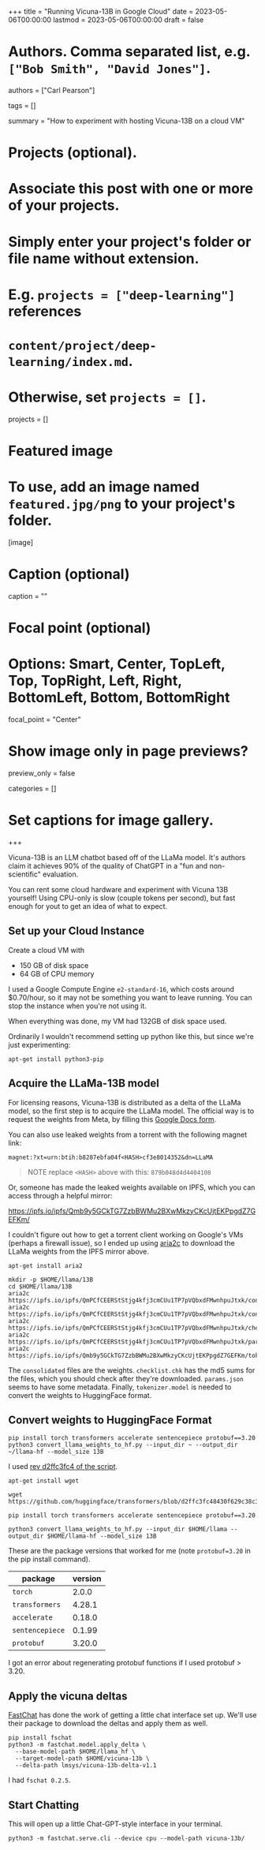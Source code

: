+++
title = "Running Vicuna-13B in Google Cloud"
date = 2023-05-06T00:00:00
lastmod = 2023-05-06T00:00:00
draft = false

# Authors. Comma separated list, e.g. `["Bob Smith", "David Jones"]`.
authors = ["Carl Pearson"]

tags = []

summary = "How to experiment with hosting Vicuna-13B on a cloud VM"

# Projects (optional).
#   Associate this post with one or more of your projects.
#   Simply enter your project's folder or file name without extension.
#   E.g. `projects = ["deep-learning"]` references 
#   `content/project/deep-learning/index.md`.
#   Otherwise, set `projects = []`.
projects = []

# Featured image
# To use, add an image named `featured.jpg/png` to your project's folder. 
[image]
  # Caption (optional)
  caption = ""

  # Focal point (optional)
  # Options: Smart, Center, TopLeft, Top, TopRight, Left, Right, BottomLeft, Bottom, BottomRight
  focal_point = "Center"

  # Show image only in page previews?
  preview_only = false


categories = []

# Set captions for image gallery.

+++

Vicuna-13B is an LLM chatbot based off of the LLaMa model.
It's authors claim it achieves 90% of the quality of ChatGPT in a "fun and non-scientific" evaluation.

You can rent some cloud hardware and experiment with Vicuna 13B yourself!
Using CPU-only is slow (couple tokens per second), but fast enough for yout to get an idea of what to expect.

## Set up your Cloud Instance

Create a cloud VM with
* 150 GB of disk space
* 64 GB of CPU memory

I used a Google Compute Engine `e2-standard-16`, which costs around $0.70/hour, so it may not be something you want to leave running. You can stop the instance when you're not using it.

When everything was done, my VM had 132GB of disk space used.

Ordinarily I wouldn't recommend setting up python like this, but since we're just experimenting:

```
apt-get install python3-pip
```

## Acquire the LLaMa-13B model

For licensing reasons, Vicuna-13B is distributed as a delta of the LLaMa model, so the first step is to acquire the LLaMa model.
The official way is to request the weights from Meta, by filling this [Google Docs form](https://docs.google.com/forms/d/e/1FAIpQLSfqNECQnMkycAp2jP4Z9TFX0cGR4uf7b_fBxjY_OjhJILlKGA/viewform?usp=send_form).

You can also use leaked weights from a torrent with the following magnet link:

`magnet:?xt=urn:btih:b8287ebfa04f<HASH>cf3e8014352&dn=LLaMA`

> NOTE
> replace `<HASH>` above with this: `879b048d4d4404108`

Or, someone has made the leaked weights available on IPFS, which you can access through a helpful mirror:

https://ipfs.io/ipfs/Qmb9y5GCkTG7ZzbBWMu2BXwMkzyCKcUjtEKPpgdZ7GEFKm/

I couldn't figure out how to get a torrent client working on Google's VMs (perhaps a firewall issue), so I ended up using [aria2c]() to download the LLaMa weights from the IPFS mirror above.

```
apt-get install aria2

mkdir -p $HOME/llama/13B
cd $HOME/llama/13B
aria2c https://ipfs.io/ipfs/QmPCfCEERStStjg4kfj3cmCUu1TP7pVQbxdFMwnhpuJtxk/consolidated.00.pth
aria2c https://ipfs.io/ipfs/QmPCfCEERStStjg4kfj3cmCUu1TP7pVQbxdFMwnhpuJtxk/consolidated.01.pth
aria2c https://ipfs.io/ipfs/QmPCfCEERStStjg4kfj3cmCUu1TP7pVQbxdFMwnhpuJtxk/checklist.chk
aria2c https://ipfs.io/ipfs/QmPCfCEERStStjg4kfj3cmCUu1TP7pVQbxdFMwnhpuJtxk/params.json
aria2c https://ipfs.io/ipfs/Qmb9y5GCkTG7ZzbBWMu2BXwMkzyCKcUjtEKPpgdZ7GEFKm/tokenizer.model
```

The `consolidated` files are the weights.
`checklist.chk` has the md5 sums for the files, which you should check after they're downloaded.
`params.json` seems to have some metadata.
Finally, `tokenizer.model` is needed to convert the weights to HuggingFace format.

## Convert weights to HuggingFace Format

```
pip install torch transformers accelerate sentencepiece protobuf==3.20
python3 convert_llama_weights_to_hf.py --input_dir ~ --output_dir ~/llama-hf --model_size 13B
```

I used [rev d2ffc3fc4 of the script](https://github.com/huggingface/transformers/blob/d2ffc3fc48430f629c38c36fa8f308b045d1f715/src/transformers/models/llama/convert_llama_weights_to_hf.py).

```
apt-get install wget

wget https://github.com/huggingface/transformers/blob/d2ffc3fc48430f629c38c36fa8f308b045d1f715/src/transformers/models/llama/convert_llama_weights_to_hf.py

pip install torch transformers accelerate sentencepiece protobuf==3.20

python3 convert_llama_weights_to_hf.py --input_dir $HOME/llama --output_dir $HOME/llama-hf --model_size 13B
```

These are the package versions that worked for me (note `protobuf=3.20` in the pip install command).

| package        | version |
|----------------|---------|
|`torch`         | 2.0.0   |
|`transformers`  | 4.28.1  |
|`accelerate`    | 0.18.0  |
|`sentencepiece` | 0.1.99  |
|`protobuf`      | 3.20.0  |

I got an error about regenerating protobuf functions if I used protobuf > 3.20.

## Apply the vicuna deltas

[FastChat](https://github.com/lm-sys/FastChat) has done the work of getting a little chat interface set up.
We'll use their package to download the deltas and apply them as well.

```
pip install fschat
python3 -m fastchat.model.apply_delta \
  --base-model-path $HOME/llama_hf \
  --target-model-path $HOME/vicuna-13b \
  --delta-path lmsys/vicuna-13b-delta-v1.1
```

I had `fschat 0.2.5`.

## Start Chatting

This will open up a little Chat-GPT-style interface in your terminal.

```
python3 -m fastchat.serve.cli --device cpu --model-path vicuna-13b/
```